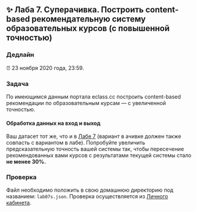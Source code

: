 ## ✨ Лаба 7. Суперачивка. Построить content-based рекомендательную систему образовательных курсов (с повышенной точностью)

### Дедлайн

⏰ 23 ноября 2020 года, 23:59.

### Задача

По имеющимся данным портала eclass.cc построить content-based рекомендации по образовательным курсам — с увеличенной точностью.

#### Обработка данных на вход и выход

Ваш датасет тот же, что и в [Лабе 7](lab07.md) (вариант в ачивке должен также совпасть с вариантом в лабе). Попробуйте увеличить предсказательную точность вашей системы так, чтобы пересечение рекомендованных вами курсов с результатами текущей системы стало **не менее 30%.**

### Проверка

Файл необходимо положить в свою домашнюю директорию под названием: `lab07s.json`. Проверка осуществляется из [Личного кабинета](http://lk.newprolab.com/lab/laba07s).
